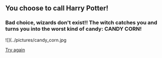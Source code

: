 ## You choose to call Harry Potter!
### Bad choice, wizards don't exist!! The witch catches you and turns you into the worst kind of candy: CANDY CORN!

![](../pictures/candy_corn.jpg

[Try again](../README.md)

